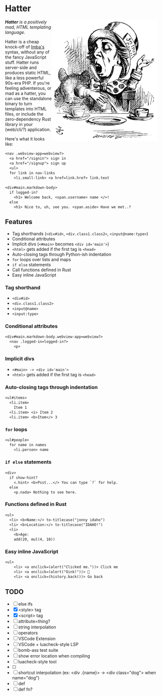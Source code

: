# Hatter

<img src="./img/rhetoric.jpg" align="right" width="350" alt="The Mad Hatter discussing Hatter" />

_**Hatter** is a positively mad, HTML templating language._

Hatter is a cheap knock-off of [Imba's](https://imba.io) syntax,
without any of the fancy JavaScript stuff. Hatter runs server-side and
produces static HTML, like a less powerful 90s-era PHP. If you're
feeling adventerous, or mad as a hatter, you can use the standalone
binary to turn templates into HTML files, or include the
zero-dependency Rust library in your (web/cli/?) application.

Here's what it looks like:

```
<nav .webview-app=webview?>
  <a href="/signin"> sign in
  <a href="/signup"> sign up
  <ul>
  for link in nav-links
    <li.small-link> <a href=link.href> link.text

<div#main.markdown-body>
  if logged-in?
    <h1> Welcome back, <span.username> name </>!
  else
    <h1> Nice to, uh, see you. <span.aside> Have we met..?
```

## Features

- Tag shorthands (`<div#id>`, `<div.class1.class2>`, `<input@name:type>`)
- Conditional attributes
- Implicit divs (`<#main>` becomes `<div id='main'>`)
- `<html>` gets added if the first tag is `<head>`
- Auto-closing tags through Python-ish indentation
- `for` loops over lists and maps
- `if else` statements
- Call functions defined in Rust
- Easy inline JavaScript

### Tag shorthand

- `<div#id>`
- `<div.class1.class2>`
- `<input@name>`
- `<input:type>`

### Conditional attributes

```
<div#main.markdown-body.webview-app=webview?>
  <nav .logged-in=logged-in?>
    <p>
```

### Implicit divs

- `<#main> -> <div id='main'>`
- `<html>` gets added if the first tag is `<head>`

### Auto-closing tags through indentation

```
<ul#items>
  <li.item>
    Item 1
  <li.item> <i> Item 2
  <li.item> <b>Item</> 3
```

### `for` loops

```
<ul#people>
  for name in names
    <li.person> name
```

### `if else` statements

```
<div>
  if show-hint?
    <.hint> <b>Psst...</> You can type `?` for help.
  else
    <p.nada> Nothing to see here.
```

### Functions defined in Rust

```
<ul>
  <li> <b>Name:</> to-titlecase("jonny idaho")
  <li> <b>Location:</> to-titlecase("IDAHO!")
  <li>
    <b>Age:
    add(20, mul(4, 10))

```

### Easy inline JavaScript

```
<ul>
    <li> <a onclick=(alert("Clicked me."))> Click me
    <li> <a onclick=(alert("Oink!"))> 🐷
    <li> <a onclick=(history.back())> Go back
```

## TODO

- [ ] else ifs
- [x] \<style> tag
- [x] \<script> tag
- [ ] attribute=thing?
- [ ] string interpolation
- [ ] operators
- [ ] VSCode Extension
- [ ] VSCode + luacheck-style LSP
- [ ] bomb-ass test suite
- [ ] show error location when compiling
- [ ] luacheck-style tool
- [ ] <!-- html comments -->
- [ ] shortcut interpolation
      (ex: \<div .{name}> -> \<div class="dog"> when name="dog")
- [ ] def <tag>
- [ ] def fn?
